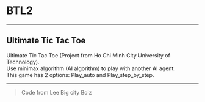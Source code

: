 # BTL2

---

## Ultimate Tic Tac Toe

Ultimate Tic Tac Toe (Project from Ho Chi Minh City University of Technology).\
Use minimax algorithm (AI algorithm) to play with another AI agent.\
This game has 2 options: Play_auto and Play_step_by_step.

---

> Code from Lee Big city Boiz
